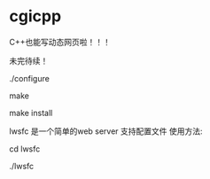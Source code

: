 # cgicpp
C++也能写动态网页啦！！！

未完待续！

./configure

make

make install

  
  

lwsfc 是一个简单的web server 支持配置文件 使用方法:

cd lwsfc

./lwsfc
